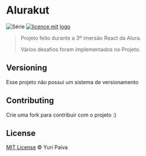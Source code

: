 # Alurakut
![Série](https://img.shields.io/badge/Yuri%20Paiva-Alurakut-pink)
[![licence mit](https://img.shields.io/badge/licence-MIT-blue.svg)](https://github.com/afonsopacifer/open-source-boilerplate/blob/master/LICENSE.md)
[logo](https://alurakut.vercel.app/logo.svg)
> Projeto feito durante a 3º imersão React da Alura.
> 
> Vários desafios foram implementados no Projeto.

## Versioning

Esse projeto não possui um sistema de versionamento

## Contributing

Crie uma fork para contribuir com o projeto :)

## License
[MIT License](https://github.com/afonsopacifer/open-source-boilerplate/blob/master/LICENSE.md) © Yuri Paiva
